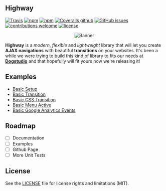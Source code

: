 ## Highway

[![Travis](https://img.shields.io/travis/Dogstudio/highway.svg)](https://travis-ci.org/Dogstudio/highway)
[![npm](https://img.shields.io/npm/v/@dogstudio/highway.svg)](https://www.npmjs.com/package/@dogstudio/highway)
[![npm](https://img.shields.io/npm/dt/@dogstudio/highway.svg)](https://www.npmjs.com/package/@dogstudio/highway)
[![Coveralls github](https://img.shields.io/coveralls/github/Dogstudio/highway.svg)](https://coveralls.io/github/Dogstudio/highway)
[![GitHub issues](https://img.shields.io/github/issues-raw/Dogstudio/highway.svg)](https://github.com/Dogstudio/highway/issues)
[![contributions welcome](https://img.shields.io/badge/contributions-welcome-brightgreen.svg?style=flat)](https://github.com/Dogstudio/highway/issues)
[![license](https://img.shields.io/github/license/Dogstudio/highway.svg)](https://github.com/Dogstudio/highway/blob/master/LICENSE)


<p align="center"><img src="https://i.imgur.com/AOEVomM.png" alt="Banner" /></p>

**Highway** is a *modern*, *flexible* and *lightweight* library that will let you create **AJAX navigations** with beautiful **transitions** on your websites. It's been a while we were trying to build this kind of library to fits our needs at [**Dogstudio**](https://www.dogstudio.co) and that hopefully will fit yours now we're releasing it!

## Examples

- [Basic Setup](https://github.com/Dogstudio/highway/tree/master/examples/basic-setup)
- [Basic Transition](https://github.com/Dogstudio/highway/tree/master/examples/basic-transition)
- [Basic CSS Transition](https://github.com/Dogstudio/highway/tree/master/examples/basic-css-transition)
- [Basic Menu Active](https://github.com/Dogstudio/highway/tree/master/examples/basic-menu-active)
- [Basic Google Analytics Events](https://github.com/Dogstudio/highway/tree/master/examples/basic-google-analytics)

## Roadmap

- [ ] Documentation
- [ ] Examples
- [ ] Github Page
- [ ] More Unit Tests

## License

See the [LICENSE](https://github.com/Dogstudio/highway/blob/master/LICENSE) file for license rights and limitations (MIT).
